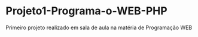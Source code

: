 # Projeto1-Programa-o-WEB-PHP
Primeiro projeto realizado em sala de aula na matéria de Programação WEB
